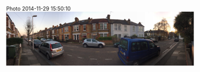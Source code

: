 <!--
title: Photo 2014-11-29 15:50:10
date: Sat Nov 29 2014 15:50:10 GMT+0000 (Greenwich Mean Time)
tags: 
-->
Photo 2014-11-29 15:50:10
![](103894432347-0.jpg)
